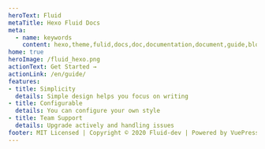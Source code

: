 ```yaml
---
heroText: Fluid
metaTitle: Hexo Fluid Docs
meta:
  - name: keywords
    content: hexo,theme,fulid,docs,doc,documentation,document,guide,blog,post,article
home: true
heroImage: /fluid_hexo.png
actionText: Get Started →
actionLink: /en/guide/
features:
- title: Simplicity
  details: Simple design helps you focus on writing
- title: Configurable
  details: You can configure your own style
- title: Team Support
  details: Upgrade actively and handling issues
footer: MIT Licensed | Copyright © 2020 Fluid-dev | Powered by VuePress
---
```

